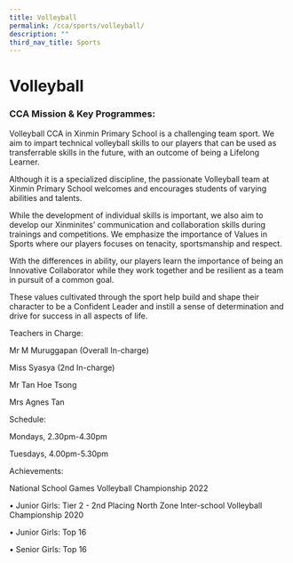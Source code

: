 ```yaml
---
title: Volleyball
permalink: /cca/sports/volleyball/
description: ""
third_nav_title: Sports
---
```

# **Volleyball**

### CCA Mission & Key Programmes:

Volleyball CCA in Xinmin Primary School is a challenging team sport. We aim to impart technical volleyball skills to our players that can be used as transferrable skills in the future, with an outcome of being a Lifelong Learner.

Although it is a specialized discipline, the passionate Volleyball team at Xinmin Primary School welcomes and encourages students of varying abilities and talents. 

While the development of individual skills is important, we also aim to develop our Xinminites’ communication and collaboration skills during trainings and competitions. We emphasize the importance of Values in Sports where our players focuses on tenacity, sportsmanship and respect.

With the differences in ability, our players learn the importance of being an Innovative Collaborator while they work together and be resilient as a team in pursuit of a common goal. 

These values cultivated through the sport help build and shape their character to be a Confident Leader and instill a sense of determination and drive for success in all aspects of life.

Teachers in Charge:

Mr M Muruggapan (Overall In-charge)

Miss Syasya (2nd In-charge)

Mr Tan Hoe Tsong

Mrs Agnes Tan

Schedule:

Mondays, 2.30pm-4.30pm

Tuesdays, 4.00pm-5.30pm

Achievements:

National School Games Volleyball Championship 2022

•	Junior Girls: Tier 2 - 2nd Placing 
North Zone Inter-school Volleyball Championship 2020

•	Junior Girls: Top 16

•	Senior Girls: Top 16